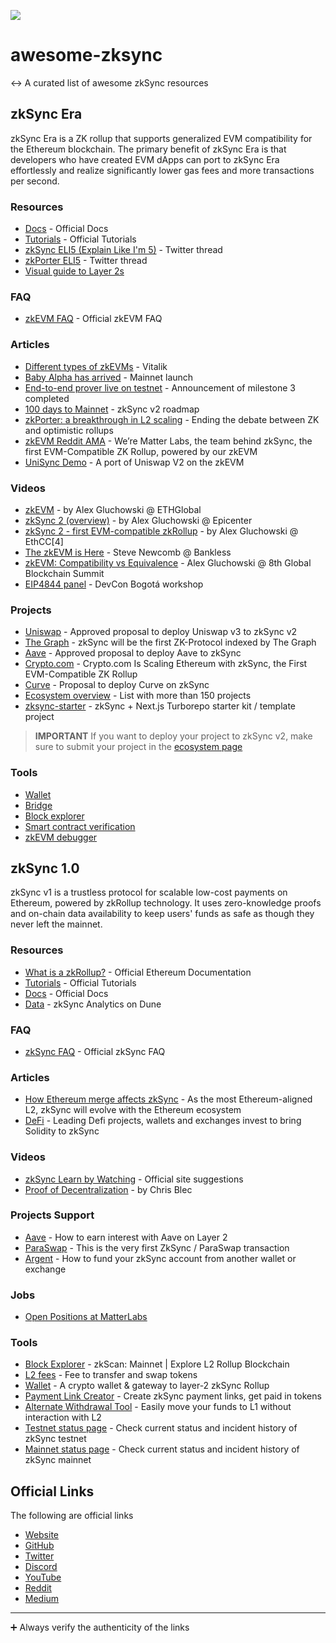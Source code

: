 ![](./zkSync-logo.png)

# awesome-zksync

↔️ A curated list of awesome zkSync resources

## zkSync Era

zkSync Era is a ZK rollup that supports generalized EVM compatibility for the Ethereum blockchain. The primary benefit of zkSync Era is that developers who have created EVM dApps can port to zkSync Era effortlessly and realize significantly lower gas fees and more transactions per second.

### Resources

- [Docs](https://v2-docs.zksync.io/dev/) - Official Docs
- [Tutorials](https://v2-docs.zksync.io/dev/tutorials/) - Official Tutorials
- [zkSync ELI5 (Explain Like I'm 5)](https://twitter.com/0xangelfish/status/1460303951627128832) - Twitter thread
- [zkPorter ELI5](https://twitter.com/0xangelfish/status/1460741464757919744) - Twitter thread
- [Visual guide to Layer 2s](https://mirror.xyz/cliffton.eth/mCO-oaRIOyvEpIZ5hJrmU-cNDZ3Z9Es7mXOPH_I9uoM)

### FAQ

- [zkEVM FAQ](https://zksync.io/zkevm/) - Official zkEVM FAQ

### Articles

- [Different types of zkEVMs](https://vitalik.ca/general/2022/08/04/zkevm.html) - Vitalik
- [Baby Alpha has arrived](https://blog.matter-labs.io/baby-alpha-has-arrived-5b10798bc623) - Mainnet launch
- [End-to-end prover live on testnet](https://blog.matter-labs.io/milestone-3-zksync-end-to-end-prover-is-now-live-on-testnet-9ee4fdc1874f) - Announcement of milestone 3 completed
- [100 days to Mainnet](https://blog.matter-labs.io/100-days-to-mainnet-6f230893bd73) - zkSync v2 roadmap
- [zkPorter: a breakthrough in L2 scaling](https://medium.com/matter-labs/zkporter-a-breakthrough-in-l2-scaling-ed5e48842fbf) - Ending the debate between ZK and optimistic rollups
- [zkEVM Reddit AMA](https://www.reddit.com/r/ethereum/comments/q8q822/ama_were_matter_labs_the_team_behind_zksync_the/) - We’re Matter Labs, the team behind zkSync, the first EVM-Compatible ZK Rollup, powered by our zkEVM
- [UniSync Demo](https://medium.com/matter-labs/unisync-a-port-of-uniswap-v2-on-the-zkevm-b12954748504) - A port of Uniswap V2 on the zkEVM

### Videos

- [zkEVM](https://youtu.be/6wLSkpIHXM8) - by Alex Gluchowski @ ETHGlobal
- [zkSync 2 (overview)](https://www.youtube.com/watch?v=7jPusi4BJWc) - by Alex Gluchowski @ Epicenter
- [zkSync 2 - first EVM-compatible zkRollup](https://www.youtube.com/watch?v=zknVgruhjnU) - by Alex Gluchowski @ EthCC[4]
- [The zkEVM is Here](https://www.youtube.com/watch?v=QkZUlqetTRA) - Steve Newcomb @ Bankless
- [zkEVM: Compatibility vs Equivalence](https://www.youtube.com/watch?v=-Kglh-5Na-k&t=2265s) - Alex Gluchowski @ 8th Global Blockchain Summit
- [EIP4844 panel](https://www.youtube.com/watch?v=idBYmaok520&t=13461s) - DevCon Bogotá workshop

### Projects

- [Uniswap](https://app.uniswap.org/#/vote/2/25) - Approved proposal to deploy Uniswap v3 to zkSync v2
- [The Graph](https://blog.matter-labs.io/thegraph-51c45d351029) - zkSync will be the first ZK-Protocol indexed by The Graph
- [Aave](https://snapshot.org/#/aave.eth/proposal/0x8257d8c7681a3587a61f0d97997045c4d35815031d56386c854afa66f0d04351) - Approved proposal to deploy Aave to zkSync
- [Crypto.com](https://blog.matter-labs.io/cryptocom-cb911e7ba58c) - Crypto.com Is Scaling Ethereum with zkSync, the First EVM-Compatible ZK Rollup
- [Curve](https://gov.curve.fi/t/proposal-to-launch-curve-on-zksync/4367) - Proposal to deploy Curve on zkSync
- [Ecosystem overview](https://ecosystem.zksync.io/) - List with more than 150 projects
- [zksync-starter](https://github.com/ewerx/zksync-starter) - zkSync + Next.js Turborepo starter kit / template project

> **IMPORTANT** If you want to deploy your project to zkSync v2, make sure to submit your project in the [ecosystem page](https://ecosystem.zksync.io/)

### Tools

- [Wallet](https://portal.zksync.io/)
- [Bridge](https://portal.zksync.io/bridge)
- [Block explorer](https://scan-v2.zksync.dev/)
- [Smart contract verification](https://scan-v2.zksync.dev/contracts/verify)
- [zkEVM debugger](https://scan-v2.zksync.dev/tools/debugger)

## zkSync 1.0

zkSync v1 is a trustless protocol for scalable low-cost payments on Ethereum, powered by zkRollup technology. It uses zero-knowledge proofs and on-chain data availability to keep users' funds as safe as though they never left the mainnet.

### Resources

- [What is a zkRollup?](https://ethereum.org/en/developers/docs/scaling/layer-2-rollups/#zk-rollups) - Official Ethereum Documentation
- [Tutorials](https://zksync.io/userdocs/tutorials.html) - Official Tutorials
- [Docs](https://zksync.io/dev/) - Official Docs
- [Data](https://dune.xyz/Marcov/zkSync) - zkSync Analytics on Dune

### FAQ

- [zkSync FAQ](https://zksync.io/userdocs/faq.html) - Official zkSync FAQ

### Articles

- [How Ethereum merge affects zkSync](https://blog.matter-labs.io/the-ethereum-merge-how-it-affects-zksync-ba3f00b8542b) - As the most Ethereum-aligned L2, zkSync will evolve with the Ethereum ecosystem
- [DeFi](https://blog.matter-labs.io/leading-defi-projects-and-exchanges-invest-to-bring-solidity-to-zksync-9a3df978f824) - Leading Defi projects, wallets and exchanges invest to bring Solidity to zkSync

### Videos

- [zkSync Learn by Watching](https://zksync.io/faq/learnbywatching.html) - Official site suggestions
- [Proof of Decentralization](https://www.crowdcast.io/e/pod-zksync) - by Chris Blec

### Projects Support

- [Aave](https://www.argent.xyz/blog/how-to-earn-interest-with-aave-on-layer-2/) - How to earn interest with Aave on Layer 2
- [ParaSwap](https://twitter.com/paraswap/status/1469429505060126728) - This is the very first ZkSync / ParaSwap transaction
- [Argent](https://support.argent.xyz/hc/en-us/articles/4406742741649-How-to-fund-your-zkSync-account-from-another-wallet-or-exchange) - How to fund your zkSync account from another wallet or exchange

### Jobs

- [Open Positions at MatterLabs](https://jobs.eu.lever.co/matterlabs)

### Tools

- [Block Explorer](https://zkscan.io/) - zkScan: Mainnet | Explore L2 Rollup Blockchain
- [L2 fees](https://l2fees.info/) - Fee to transfer and swap tokens
- [Wallet](https://wallet.zksync.io/) - A crypto wallet & gateway to layer-2 zkSync Rollup
- [Payment Link Creator](https://link.zksync.io/) - Create zkSync payment links, get paid in tokens
- [Alternate Withdrawal Tool](https://withdraw.zksync.io/) - Easily move your funds to L1 without interaction with L2
- [Testnet status page](https://uptime.com/statuspage/zkSync-testnet) - Check current status and incident history of zkSync testnet
- [Mainnet status page](https://uptime.com/statuspage/zkSync) - Check current status and incident history of zkSync mainnet

## Official Links

The following are official links

- [Website](https://zksync.io/)
- [GitHub](https://github.com/matter-labs)
- [Twitter](https://twitter.com/zksync)
- [Discord](https://join.zksync.dev/)
- [YouTube](https://www.youtube.com/c/MatterLabs)
- [Reddit](https://www.reddit.com/r/zkSync/)
- [Medium](https://blog.matter-labs.io/)

---

➕ Always verify the authenticity of the links
